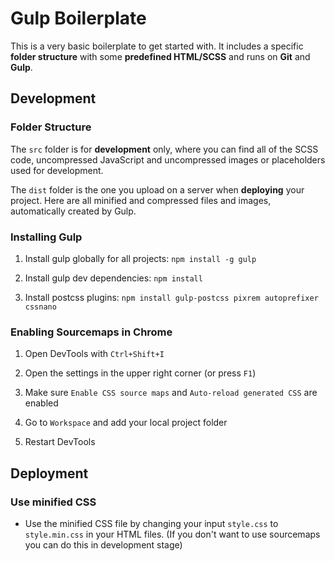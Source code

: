 # Gulp Boilerplate

This is a very basic boilerplate to get started with. It includes a specific **folder structure** with some **predefined HTML/SCSS** and runs on **Git** and **Gulp**.

## Development

### Folder Structure

The `src` folder is for **development** only, where you can find all of the SCSS code, uncompressed JavaScript and uncompressed images or placeholders used for development.

The `dist` folder is the one you upload on a server when **deploying** your project. Here are all minified and compressed files and images, automatically created by Gulp.

### Installing Gulp

1. Install gulp globally for all projects: `npm install -g gulp`

2. Install gulp dev dependencies: `npm install`

3. Install postcss plugins: `npm install gulp-postcss pixrem autoprefixer cssnano`

### Enabling Sourcemaps in Chrome

1. Open DevTools with `Ctrl+Shift+I`

2. Open the settings in the upper right corner (or press `F1`)

3. Make sure `Enable CSS source maps` and `Auto-reload generated CSS` are enabled

4. Go to `Workspace` and add your local project folder

5. Restart DevTools

## Deployment

### Use minified CSS

* Use the minified CSS file by changing your input `style.css` to `style.min.css` in your HTML files. (If you don't want to use sourcemaps you can do this in development stage)